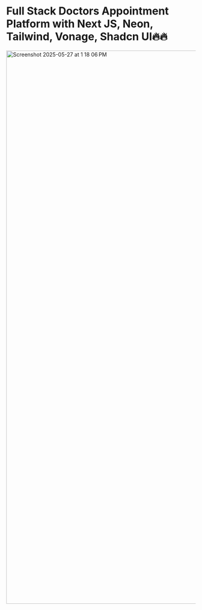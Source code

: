 # Full Stack Doctors Appointment Platform with Next JS, Neon, Tailwind, Vonage, Shadcn UI🔥🔥
<img width="1470" alt="Screenshot 2025-05-27 at 1 18 06 PM" src="https://github.com/user-attachments/assets/a0d3d443-f5e1-433a-85a7-a76a3866858d" />
